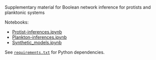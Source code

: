 
Supplementary material for Boolean network inference for protists and planktonic systems

Notebooks:
* [Protist-inferences.ipynb](https://nbviewer.org/github/pauleve/bonesis-ecology-casestudies/blob/main/Protist-Inferences.ipynb)
* [Plankton-inferences.ipynb](https://nbviewer.org/github/pauleve/bonesis-ecology-casestudies/blob/main/Plankton-Inferences.ipynb)
* [Synthetic_models.ipynb](https://nbviewer.org/github/pauleve/bonesis-ecology-casestudies/blob/main/Synthetic_models.ipynb)

See [`requirements.txt`](requirements.txt) for Python dependencies.
